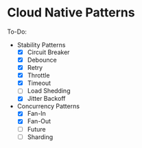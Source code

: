 # Cloud Native Patterns

To-Do:

- Stability Patterns
    - [X] Circuit Breaker
    - [X] Debounce
    - [X] Retry
    - [X] Throttle
    - [X] Timeout
    - [ ] Load Shedding
    - [X] Jitter Backoff

- Concurrency Patterns
    - [X] Fan-In
    - [X] Fan-Out
    - [ ] Future
    - [ ] Sharding
